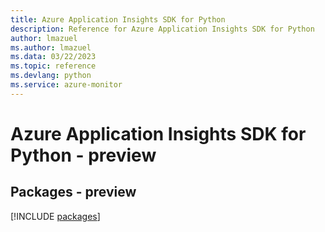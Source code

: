 ```yaml
---
title: Azure Application Insights SDK for Python
description: Reference for Azure Application Insights SDK for Python
author: lmazuel
ms.author: lmazuel
ms.data: 03/22/2023
ms.topic: reference
ms.devlang: python
ms.service: azure-monitor
---
```

# Azure Application Insights SDK for Python - preview
## Packages - preview
[!INCLUDE [packages](application-insights-index.md)]